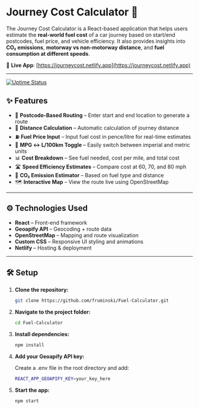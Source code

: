 # Journey Cost Calculator 🚗

The Journey Cost Calculator is a React-based application that helps users estimate the **real-world fuel cost** of a car journey based on start/end postcodes, fuel price, and vehicle efficiency. It also provides insights into **CO₂ emissions**, **motorway vs non-motorway distance**, and **fuel consumption at different speeds**.

🔗 **Live App**: [https://journeycost.netlify.app](https://journeycost.netlify.app)

---

[![Uptime Status](https://betteruptime.com/status-badges/v1/monitor/<your-monitor-id>.svg)](https://journey-app-status.betteruptime.com/)

## ✨ Features

- 📍 **Postcode-Based Routing** – Enter start and end location to generate a route
- 📏 **Distance Calculation** – Automatic calculation of journey distance
- ⛽ **Fuel Price Input** – Input fuel cost in pence/litre for real-time estimates
- 🔁 **MPG ↔ L/100km Toggle** – Easily switch between imperial and metric units
- 📊 **Cost Breakdown** – See fuel needed, cost per mile, and total cost
- 🛣️ **Speed Efficiency Estimates** – Compare cost at 60, 70, and 80 mph
- 🌿 **CO₂ Emission Estimator** – Based on fuel type and distance
- 🗺️ **Interactive Map** – View the route live using OpenStreetMap

---

## ⚙️ Technologies Used

- **React** – Front-end framework
- **Geoapify API** – Geocoding + route data
- **OpenStreetMap** – Mapping and route visualization
- **Custom CSS** – Responsive UI styling and animations
- **Netlify** – Hosting & deployment

---

## 🛠️ Setup

1. **Clone the repository:**
   ```bash
   git clone https://github.com/fruminski/Fuel-Calculator.git


2. **Navigate to the project folder:**

   ```bash
   cd Fuel-Calculator


3. **Install dependencies:**

   ```bash
   npm install


4. **Add your Geoapify API key:**

   Create a .env file in the root directory and add:
   ```bash
   REACT_APP_GEOAPIFY_KEY=your_key_here


6. **Start the app:**

   ```bash
   npm start
